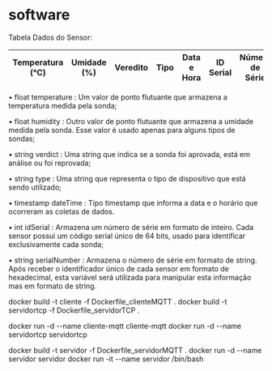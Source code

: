 # software

Tabela Dados do Sensor:

| Temperatura (°C) | Umidade (%) | Veredito     | Tipo       | Data e Hora           | ID Serial | Número de Série | Descriação |
|------------------|-------------|--------------|------------|-----------------------|-----------|-----------------|-----------------|

• float temperature : Um valor de ponto flutuante que armazena a temperatura medida
pela sonda;

• float humidity : Outro valor de ponto flutuante que armazena a umidade medida pela
sonda. Esse valor é usado apenas para alguns tipos de sondas;

• string verdict : Uma string que indica se a sonda foi aprovada, está em análise ou foi
reprovada;

• string type : Uma string que representa o tipo de dispositivo que está sendo utilizado;

• timestamp dateTime : Tipo timestamp que informa a data e o horário que ocorreram as
coletas de dados.

• int idSerial : Armazena um número de série em formato de inteiro. Cada sensor possui
um código serial único de 64 bits, usado para identificar exclusivamente cada sonda;

• string serialNumber : Armazena o número de série em formato de string. Após receber
o identificador único de cada sensor em formato de hexadecimal, esta variável será utilizada
para manipular esta informação mas em formato de string.


docker build -t cliente -f Dockerfile_clienteMQTT .
docker build -t servidortcp -f Dockerfile_servidorTCP .


docker run -d --name cliente-mqtt cliente-mqtt
docker run -d --name servidortcp servidortcp


docker build -t servidor -f Dockerfile_servidorMQTT .
docker run -d --name servidor servidor
docker run -it --name servidor /bin/bash
